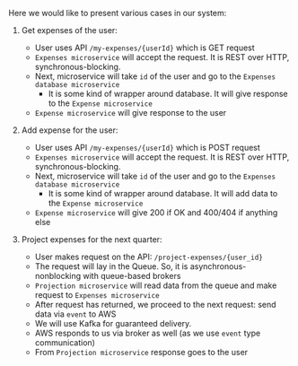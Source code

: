 Here we would like to present various cases in our system:

1. Get expenses of the user:
   * User uses API `/my-expenses/{userId}` which is GET request
   * `Expenses microservice` will accept the request. It is REST over HTTP, synchronous-blocking.
   * Next, microservice will take `id` of the user and go to the `Expenses database microservice`
        - It is some kind of wrapper around database. It will give response to the `Expense microservice`
   * `Expense microservice` will give response to the user

2. Add expense for the user:
   * User uses API `/my-expenses/{userId}` which is POST request
   * `Expenses microservice` will accept the request. It is REST over HTTP, synchronous-blocking.
   * Next, microservice will take `id` of the user and go to the `Expenses database microservice`
      - It is some kind of wrapper around database. It will add data to the `Expense microservice`
   * `Expense microservice` will give 200 if OK and 400/404 if anything else 

3. Project expenses for the next quarter:
   * User makes request on the API: `/project-expenses/{user_id}`
   * The request will lay in the Queue. So, it is asynchronous-nonblocking with queue-based brokers
   * `Projection microservice` will read data from the queue and make request to `Expenses microservice`
   * After request has returned, we proceed to the next request: send data via `event` to AWS
    - We will use Kafka for guaranteed delivery.
   * AWS responds to us via broker as well (as we use `event` type communication)
   * From `Projection microservice` response goes to the user

